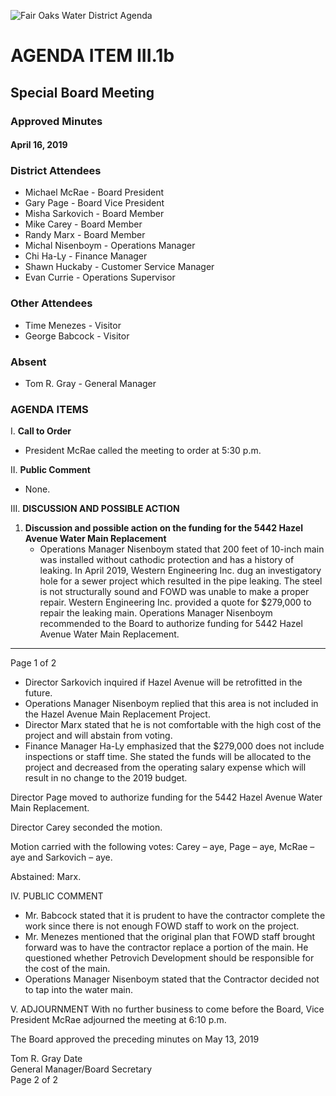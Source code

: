 <!-- Page 1 -->
![Fair Oaks Water District Agenda](https://via.placeholder.com/768x993.png?text=Fair+Oaks+Water+District+Agenda)

# AGENDA ITEM III.1b
## Special Board Meeting
### Approved Minutes
#### April 16, 2019

### District Attendees
- Michael McRae - Board President
- Gary Page - Board Vice President
- Misha Sarkovich - Board Member
- Mike Carey - Board Member
- Randy Marx - Board Member
- Michal Nisenboym - Operations Manager
- Chi Ha-Ly - Finance Manager
- Shawn Huckaby - Customer Service Manager
- Evan Currie - Operations Supervisor

### Other Attendees
- Time Menezes - Visitor
- George Babcock - Visitor

### Absent
- Tom R. Gray - General Manager

### AGENDA ITEMS
I. **Call to Order**
- President McRae called the meeting to order at 5:30 p.m.

II. **Public Comment**
- None.

III. **DISCUSSION AND POSSIBLE ACTION**
1. **Discussion and possible action on the funding for the 5442 Hazel Avenue Water Main Replacement**
   - Operations Manager Nisenboym stated that 200 feet of 10-inch main was installed without cathodic protection and has a history of leaking. In April 2019, Western Engineering Inc. dug an investigatory hole for a sewer project which resulted in the pipe leaking. The steel is not structurally sound and FOWD was unable to make a proper repair. Western Engineering Inc. provided a quote for $279,000 to repair the leaking main. Operations Manager Nisenboym recommended to the Board to authorize funding for 5442 Hazel Avenue Water Main Replacement.

---

Page 1 of 2
<!-- Page 2 -->
- Director Sarkovich inquired if Hazel Avenue will be retrofitted in the future.
- Operations Manager Nisenboym replied that this area is not included in the Hazel Avenue Main Replacement Project.
- Director Marx stated that he is not comfortable with the high cost of the project and will abstain from voting.
- Finance Manager Ha-Ly emphasized that the $279,000 does not include inspections or staff time. She stated the funds will be allocated to the project and decreased from the operating salary expense which will result in no change to the 2019 budget.

Director Page moved to authorize funding for the 5442 Hazel Avenue Water Main Replacement.

Director Carey seconded the motion.

Motion carried with the following votes: Carey – aye, Page – aye, McRae – aye and Sarkovich – aye.

Abstained: Marx.

IV. PUBLIC COMMENT
- Mr. Babcock stated that it is prudent to have the contractor complete the work since there is not enough FOWD staff to work on the project.
- Mr. Menezes mentioned that the original plan that FOWD staff brought forward was to have the contractor replace a portion of the main. He questioned whether Petrovich Development should be responsible for the cost of the main.
- Operations Manager Nisenboym stated that the Contractor decided not to tap into the water main.

V. ADJOURNMENT
With no further business to come before the Board, Vice President McRae adjourned the meeting at 6:10 p.m.

The Board approved the preceding minutes on May 13, 2019

Tom R. Gray                                   Date  
General Manager/Board Secretary  
Page 2 of 2
